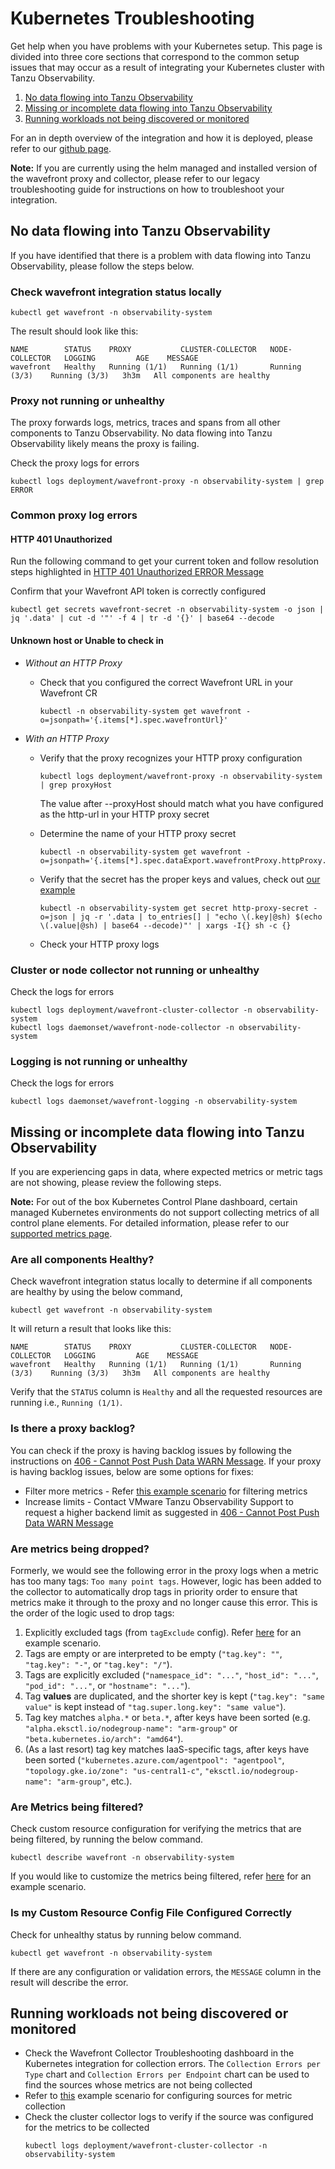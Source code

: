 # Kubernetes Troubleshooting

Get help when you have problems with your Kubernetes setup. This page is divided into three core sections that correspond to the common setup issues that may occur as a result of integrating your Kubernetes cluster with Tanzu Observability.

1. [No data flowing into Tanzu Observability](#no-data-flowing-into-tanzu-observability)
2. [Missing or incomplete data flowing into Tanzu Observability](#missing-or-incomplete-data-flowing-into-tanzu-observability)
3. [Running workloads not being discovered or monitored](#running-workloads-not-being-discovered-or-monitored)

For an in depth overview of the integration and how it is deployed, please refer to our [github page](https://github.com/wavefrontHQ/observability-for-kubernetes).

**Note:** If you are currently using the helm managed and installed version of the wavefront proxy and collector, please refer to our legacy troubleshooting guide for instructions on how to troubleshoot your integration.

## No data flowing into Tanzu Observability

If you have identified that there is a problem with data flowing into Tanzu Observability, please follow the steps below.

### Check wavefront integration status locally
```
kubectl get wavefront -n observability-system
```
The result should look like this:
```
NAME        STATUS    PROXY           CLUSTER-COLLECTOR   NODE-COLLECTOR   LOGGING         AGE    MESSAGE
wavefront   Healthy   Running (1/1)   Running (1/1)       Running (3/3)    Running (3/3)   3h3m   All components are healthy
```

### Proxy not running or unhealthy

The proxy forwards logs, metrics, traces and spans from all other components to Tanzu Observability. No data flowing into Tanzu Observability likely means the proxy is failing.

Check the proxy logs for errors
```
kubectl logs deployment/wavefront-proxy -n observability-system | grep ERROR
```

### Common proxy log errors

#### HTTP 401 Unauthorized
Run the following command to get your current token and follow resolution steps highlighted in [HTTP 401 Unauthorized ERROR Message](https://docs.wavefront.com/proxies_troubleshooting.html#proxy-error-messages)

Confirm that your Wavefront API token is correctly configured
```
kubectl get secrets wavefront-secret -n observability-system -o json | jq '.data' | cut -d '"' -f 4 | tr -d '{}' | base64 --decode
```

#### Unknown host or Unable to check in
- *Without an HTTP Proxy*

  - Check that you configured the correct Wavefront URL in your Wavefront CR
    ```
    kubectl -n observability-system get wavefront -o=jsonpath='{.items[*].spec.wavefrontUrl}'
    ```
- *With an HTTP Proxy*

  - Verify that the proxy recognizes your HTTP proxy configuration
    ```
    kubectl logs deployment/wavefront-proxy -n observability-system | grep proxyHost
    ```
    The value after --proxyHost should match what you have configured as the http-url in your HTTP proxy secret

  - Determine the name of your HTTP proxy secret
    ```
    kubectl -n observability-system get wavefront -o=jsonpath='{.items[*].spec.dataExport.wavefrontProxy.httpProxy.secret}'
    ```
  - Verify that the secret has the proper keys and values, check out [our example](../deploy/scenarios/wavefront-proxy-with-http-proxy.yaml)
    ```
    kubectl -n observability-system get secret http-proxy-secret -o=json | jq -r '.data | to_entries[] | "echo \(.key|@sh) $(echo \(.value|@sh) | base64 --decode)"' | xargs -I{} sh -c {}
    ```
  - Check your HTTP proxy logs

### Cluster or node collector not running or unhealthy

Check the logs for errors
```
kubectl logs deployment/wavefront-cluster-collector -n observability-system
kubectl logs daemonset/wavefront-node-collector -n observability-system
```

### Logging is not running or unhealthy

Check the logs for errors
```
kubectl logs daemonset/wavefront-logging -n observability-system
```

## Missing or incomplete data flowing into Tanzu Observability

If you are experiencing gaps in data, where expected metrics or metric tags are not showing, please review the following steps.

**Note:** For out of the box Kubernetes Control Plane dashboard, certain managed Kubernetes environments do not support collecting metrics of all control plane elements. For detailed information, please refer to our [supported metrics page](https://github.com/wavefrontHQ/observability-for-kubernetes/blob/main/docs/metrics.md#control-plane-metrics).

### Are all components Healthy?
Check wavefront integration status locally to determine if all components are healthy by using the below command,
```
kubectl get wavefront -n observability-system
```
It will return a result that looks like this:
```
NAME        STATUS    PROXY           CLUSTER-COLLECTOR   NODE-COLLECTOR   LOGGING         AGE    MESSAGE
wavefront   Healthy   Running (1/1)   Running (1/1)       Running (3/3)    Running (3/3)   3h3m   All components are healthy
```
Verify that the `STATUS` column is `Healthy` and all the requested resources are running i.e., `Running (1/1)`.

### Is there a proxy backlog?

You can check if the proxy is having backlog issues by following the instructions on [406 - Cannot Post Push Data WARN Message](https://docs.wavefront.com/proxies_troubleshooting.html#proxy-warn-messages). 
If your proxy is having backlog issues, below are some options for fixes:
- Filter more metrics - Refer [this example scenario](../deploy/scenarios/wavefront-collector-filtering.yaml) for filtering metrics
- Increase limits - Contact VMware Tanzu Observability Support to request a higher backend limit as suggested in [406 - Cannot Post Push Data WARN Message](https://docs.wavefront.com/proxies_troubleshooting.html#proxy-warn-messages)

### Are metrics being dropped?

Formerly, we would see the following error in the proxy logs when a metric has too many tags: `Too many point tags`.
However, logic has been added to the collector to automatically drop tags in priority order
to ensure that metrics make it through to the proxy and no longer cause this error.
This is the order of the logic used to drop tags:
1. Explicitly excluded tags (from `tagExclude` config).
   Refer [here](../deploy/scenarios/wavefront-full-config.yaml) for an example scenario.
1. Tags are empty or are interpreted to be empty (`"tag.key": ""`, `"tag.key": "-"`, or `"tag.key": "/"`).
1. Tags are explicitly excluded
   (`"namespace_id": "..."`, `"host_id": "..."`, `"pod_id": "..."`, or `"hostname": "..."`).
1. Tag **values** are duplicated, and the shorter key is kept
   (`"tag.key": "same value"` is kept instead of `"tag.super.long.key": "same value"`).
1. Tag key matches `alpha.*` or `beta.*`, after keys have been sorted
   (e.g. `"alpha.eksctl.io/nodegroup-name": "arm-group"` or `"beta.kubernetes.io/arch": "amd64"`).
1. (As a last resort) tag key matches IaaS-specific tags, after keys have been sorted
   (`"kubernetes.azure.com/agentpool": "agentpool"`, `"topology.gke.io/zone": "us-central1-c"`, `"eksctl.io/nodegroup-name": "arm-group"`, etc.).

### Are Metrics being filtered?

Check custom resource configuration for verifying the metrics that are being filtered, by running the below command.
```
kubectl describe wavefront -n observability-system
```
If you would like to customize the metrics being filtered, refer [here](../deploy/scenarios/wavefront-collector-filtering.yaml) for an example scenario.

### Is my Custom Resource Config File Configured Correctly

Check for unhealthy status by running below command.
```
kubectl get wavefront -n observability-system
```
If there are any configuration or validation errors, the `MESSAGE` column in the result will describe the error.

## Running workloads not being discovered or monitored

- Check the Wavefront Collector Troubleshooting dashboard in the Kubernetes integration for collection errors. The `Collection Errors per Type` chart and `Collection Errors per Endpoint` chart can be used to find the sources whose metrics are not being collected
- Refer to [this](../deploy/scenarios/wavefront-full-config.yaml) example scenario for configuring sources for metric collection
- Check the cluster collector logs to verify if the source was configured for the metrics to be collected
  ```
  kubectl logs deployment/wavefront-cluster-collector -n observability-system
  ```